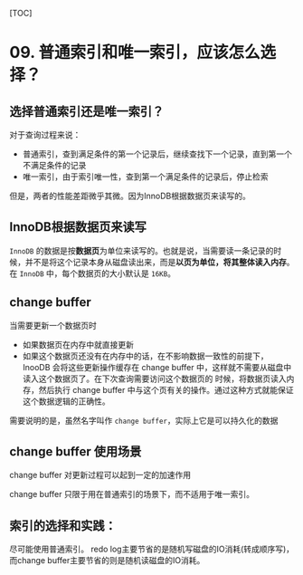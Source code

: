 [TOC]
# 09. 普通索引和唯一索引，应该怎么选择？

## 选择普通索引还是唯一索引？
对于查询过程来说：
* 普通索引，查到满足条件的第一个记录后，继续查找下一个记录，直到第一个不满足条件的记录
* 唯一索引，由于索引唯一性，查到第一个满足条件的记录后，停止检索

但是，两者的性能差距微乎其微。因为InnoDB根据数据页来读写的。

## InnoDB根据数据页来读写
`InnoDB` 的数据是按**数据页**为单位来读写的。也就是说，当需要读一条记录的时候，并不是将这个记录本身从磁盘读出来，而是**以页为单位，将其整体读入内存**。在 `InnoDB` 中，每个数据页的大小默认是 `16KB`。

## change buffer
当需要更新一个数据页时
* 如果数据页在内存中就直接更新
* 如果这个数据页还没有在内存中的话，在不影响数据一致性的前提下，InooDB 会将这些更新操作缓存在 change buffer 中，这样就不需要从磁盘中读入这个数据页了。在下次查询需要访问这个数据页的 时候，将数据页读入内存，然后执行 change buffer 中与这个页有关的操作。通过这种方式就能保证这个数据逻辑的正确性。

需要说明的是，虽然名字叫作 `change buffer`，实际上它是可以持久化的数据

## change buffer 使用场景
change buffer 对更新过程可以起到一定的加速作用

change buffer 只限于用在普通索引的场景下，而不适用于唯一索引。

## 索引的选择和实践：
尽可能使用普通索引。
redo log主要节省的是随机写磁盘的IO消耗(转成顺序写)，而change buffer主要节省的则是随机读磁盘的IO消耗。